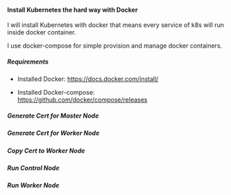 #### Install Kubernetes the hard way with Docker

I will install Kubernetes with docker that means every service of k8s will run inside docker container.

I use docker-compose for simple provision and manage docker containers.


##### Requirements

- Installed Docker: https://docs.docker.com/install/

- Installed Docker-compose: https://github.com/docker/compose/releases

##### Generate Cert for Master Node 

##### Generate Cert for Worker Node

##### Copy Cert to Worker Node

##### Run Control Node

##### Run Worker Node

